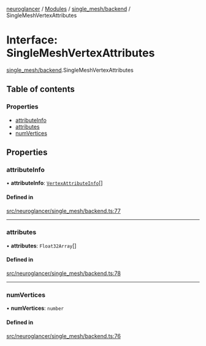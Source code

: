 [neuroglancer](../README.md) / [Modules](../modules.md) / [single\_mesh/backend](../modules/single_mesh_backend.md) / SingleMeshVertexAttributes

# Interface: SingleMeshVertexAttributes

[single_mesh/backend](../modules/single_mesh_backend.md).SingleMeshVertexAttributes

## Table of contents

### Properties

- [attributeInfo](single_mesh_backend.SingleMeshVertexAttributes.md#attributeinfo)
- [attributes](single_mesh_backend.SingleMeshVertexAttributes.md#attributes)
- [numVertices](single_mesh_backend.SingleMeshVertexAttributes.md#numvertices)

## Properties

### attributeInfo

• **attributeInfo**: [`VertexAttributeInfo`](single_mesh_base.VertexAttributeInfo.md)[]

#### Defined in

[src/neuroglancer/single_mesh/backend.ts:77](https://github.com/ActiveBrainAtlas2/neuroglancer/blob/1beb5d34/src/neuroglancer/single_mesh/backend.ts#L77)

___

### attributes

• **attributes**: `Float32Array`[]

#### Defined in

[src/neuroglancer/single_mesh/backend.ts:78](https://github.com/ActiveBrainAtlas2/neuroglancer/blob/1beb5d34/src/neuroglancer/single_mesh/backend.ts#L78)

___

### numVertices

• **numVertices**: `number`

#### Defined in

[src/neuroglancer/single_mesh/backend.ts:76](https://github.com/ActiveBrainAtlas2/neuroglancer/blob/1beb5d34/src/neuroglancer/single_mesh/backend.ts#L76)
